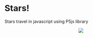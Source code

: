 # Stars!
Stars travel in javascript using P5js library

<p align="center"> 
<img src="https://image.ibb.co/cvRmnx/stars.png">
</p>
